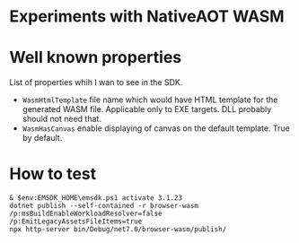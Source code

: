 Experiments with NativeAOT WASM
===============================

# Well known properties

List of properties whih I wan to see in the SDK.
- `WasmHtmlTemplate` file name which would have HTML template for the generated WASM file. Applicable only to EXE targets. DLL probably should not need that. 
- `WasmHasCanvas` enable displaying of canvas on the default template. True by default.

# How to test
```
& $env:EMSDK_HOME\emsdk.ps1 activate 3.1.23
dotnet publish --self-contained -r browser-wasm /p:msBuildEnableWorkloadResolver=false /p:EmitLegacyAssetsFileItems=true
npx http-server bin/Debug/net7.0/browser-wasm/publish/
```
